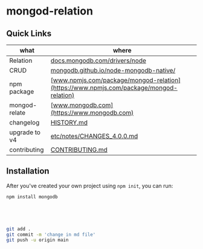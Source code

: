 # mongod-relation

## Quick Links

| what          | where                                                                                                   |
| ------------- | ------------------------------------------------------------------------------------------------------- |
| Relation      | [docs.mongodb.com/drivers/node](https://docs.mongodb.com/drivers/node)                                  |
| CRUD          | [mongodb.github.io/node-mongodb-native/](https://mongodb.github.io/node-mongodb-native/)                |
| npm package   | [www.npmjs.com/package/mongod-relation](https://www.npmjs.com/package/mongod-relation)                  |
| mongod-relate | [www.mongodb.com](https://www.mongodb.com)                                                              |
| changelog     | [HISTORY.md](https://github.com/mongodb/node-mongodb-native/blob/HEAD/HISTORY.md)                       |
| upgrade to v4 | [etc/notes/CHANGES_4.0.0.md](https://github.com/mongodb/node-mongodb-native/blob/HEAD/etc/notes/CHANGES_4.0.0.md) |
| contributing  | [CONTRIBUTING.md](https://github.com/mongodb/node-mongodb-native/blob/HEAD/CONTRIBUTING.md)             |

## Installation

After you've created your own project using `npm init`, you can run:

```bash
npm install mongodb





git add .
git commit -m 'change in md file'
git push -u origin main